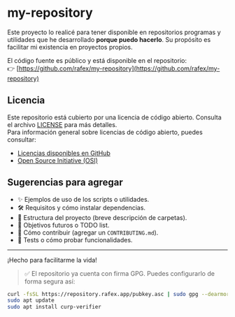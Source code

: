 # my-repository

Este proyecto lo realicé para tener disponible en repositorios programas y utilidades que he desarrollado **porque puedo hacerlo**. Su propósito es facilitar mi existencia en proyectos propios.

El código fuente es público y está disponible en el repositorio:  
👉 [https://github.com/rafex/my-repository](https://github.com/rafex/my-repository)

## Licencia

Este repositorio está cubierto por una licencia de código abierto. Consulta el archivo [LICENSE](./LICENSE) para más detalles.  
Para información general sobre licencias de código abierto, puedes consultar:  
- [Licencias disponibles en GitHub](https://docs.github.com/es/repositories/managing-your-repositorys-settings-and-features/customizing-your-repository/licensing-a-repository)  
- [Open Source Initiative (OSI)](https://opensource.org/licenses)

## Sugerencias para agregar

- ✨ Ejemplos de uso de los scripts o utilidades.
- 🛠 Requisitos y cómo instalar dependencias.
- 📁 Estructura del proyecto (breve descripción de carpetas).
- 📌 Objetivos futuros o TODO list.
- 🤝 Cómo contribuir (agregar un `CONTRIBUTING.md`).
- 🧪 Tests o cómo probar funcionalidades.

---
¡Hecho para facilitarme la vida!

> ✅ El repositorio ya cuenta con firma GPG. Puedes configurarlo de forma segura así:

```bash
curl -fsSL https://repository.rafex.app/pubkey.asc | sudo gpg --dearmor -o /usr/share/keyrings/rafex-archive-keyring.gpg echo "deb [signed-by=/usr/share/keyrings/rafex-archive-keyring.gpg] https://repository.rafex.app/debian stable main" | sudo tee /etc/apt/sources.list.d/rafex.list > /dev/null
sudo apt update
sudo apt install curp-verifier
```